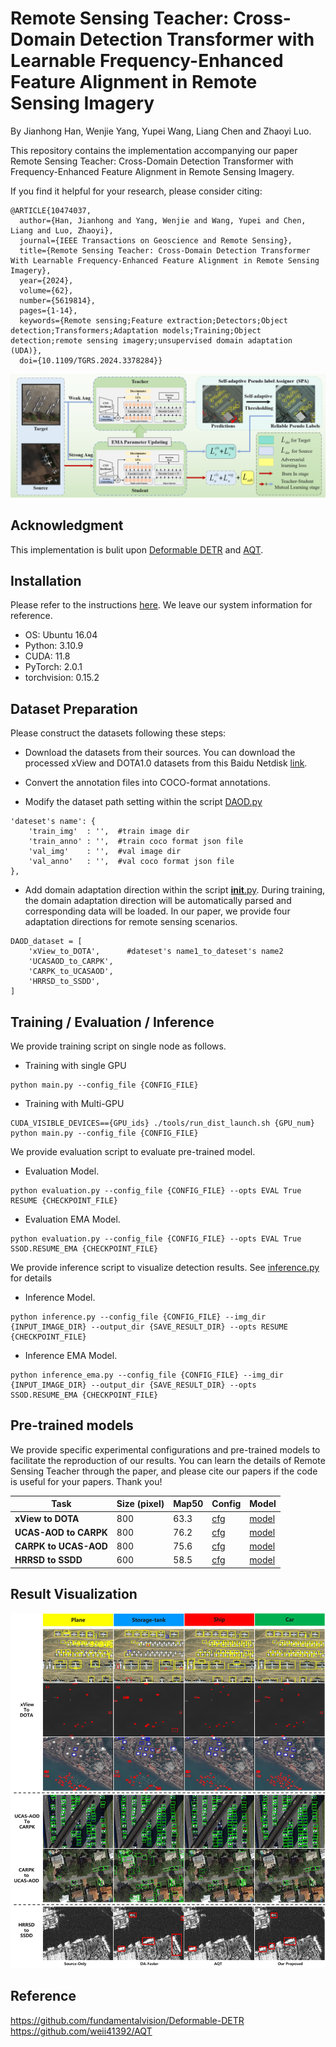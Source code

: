 # Remote Sensing Teacher: Cross-Domain Detection Transformer with Learnable Frequency-Enhanced Feature Alignment in Remote Sensing Imagery

By Jianhong Han, Wenjie Yang, Yupei Wang, Liang Chen and Zhaoyi Luo.

This repository contains the implementation accompanying our paper Remote Sensing Teacher: Cross-Domain Detection Transformer with Frequency-Enhanced Feature Alignment in Remote Sensing Imagery.

If you find it helpful for your research, please consider citing:

```
@ARTICLE{10474037,
  author={Han, Jianhong and Yang, Wenjie and Wang, Yupei and Chen, Liang and Luo, Zhaoyi},
  journal={IEEE Transactions on Geoscience and Remote Sensing}, 
  title={Remote Sensing Teacher: Cross-Domain Detection Transformer With Learnable Frequency-Enhanced Feature Alignment in Remote Sensing Imagery}, 
  year={2024},
  volume={62},
  number={5619814},
  pages={1-14},
  keywords={Remote sensing;Feature extraction;Detectors;Object detection;Transformers;Adaptation models;Training;Object detection;remote sensing imagery;unsupervised domain adaptation (UDA)},
  doi={10.1109/TGRS.2024.3378284}}
```

![](/figs/overview.png)

## Acknowledgment
This implementation is bulit upon [Deformable DETR](https://github.com/fundamentalvision/Deformable-DETR/) and [AQT](https://github.com/weii41392/AQT).

## Installation
Please refer to the instructions [here](https://github.com/fundamentalvision/Deformable-DETR/#installation). We leave our system information for reference.

* OS: Ubuntu 16.04
* Python: 3.10.9
* CUDA: 11.8
* PyTorch: 2.0.1
* torchvision: 0.15.2

## Dataset Preparation
Please construct the datasets following these steps:

- Download the datasets from their sources. 
You can download the processed xView and DOTA1.0 datasets from this Baidu Netdisk [link](https://pan.baidu.com/s/1G37LVIZVjt5UBBBV7LsjWw?pwd=6el9).

- Convert the annotation files into COCO-format annotations.

- Modify the dataset path setting within the script [DAOD.py](./datasets/DAOD.py)

```
'dateset's name': {
    'train_img'  : '',  #train image dir
    'train_anno' : '',  #train coco format json file
    'val_img'    : '',  #val image dir
    'val_anno'   : '',  #val coco format json file
},
```
- Add domain adaptation direction within the script [__init__.py](./datasets/__init__.py). During training, the domain adaptation direction will be automatically parsed and corresponding data will be loaded. In our paper, we provide four adaptation directions for remote sensing scenarios.
```
DAOD_dataset = [
    'xView_to_DOTA',      #dateset's name1_to_dateset's name2
    'UCASAOD_to_CARPK',
    'CARPK_to_UCASAOD',
    'HRRSD_to_SSDD',
]
```

## Training / Evaluation / Inference
We provide training script on single node as follows.
- Training with single GPU
```
python main.py --config_file {CONFIG_FILE}
```
- Training with Multi-GPU
```
CUDA_VISIBLE_DEVICES=={GPU_ids} ./tools/run_dist_launch.sh {GPU_num} python main.py --config_file {CONFIG_FILE}
```

We provide evaluation script to evaluate pre-trained model. 
- Evaluation Model.
```
python evaluation.py --config_file {CONFIG_FILE} --opts EVAL True RESUME {CHECKPOINT_FILE}
```
- Evaluation EMA Model.
```
python evaluation.py --config_file {CONFIG_FILE} --opts EVAL True SSOD.RESUME_EMA {CHECKPOINT_FILE}
```

We provide inference script to visualize detection results. See [inference.py](inference.py) for details
- Inference Model.
```
python inference.py --config_file {CONFIG_FILE} --img_dir {INPUT_IMAGE_DIR} --output_dir {SAVE_RESULT_DIR} --opts RESUME {CHECKPOINT_FILE}
```
- Inference EMA Model.
```
python inference_ema.py --config_file {CONFIG_FILE} --img_dir {INPUT_IMAGE_DIR} --output_dir {SAVE_RESULT_DIR} --opts SSOD.RESUME_EMA {CHECKPOINT_FILE}
```

## Pre-trained models
We provide specific experimental configurations and pre-trained models to facilitate the reproduction of our results. 
You can learn the details of Remote Sensing Teacher through the paper, and please cite our papers if the code is useful for your papers. Thank you!

Task| Size (pixel) | Map50  | Config | Model 
------------| ------------- | ------------- | -------------| -------------
**xView to DOTA** | 800 | 63.3 | [cfg](./configs/r50_uda_xView2DOTA_b16.yaml) | [model](https://pan.baidu.com/s/1-jg-3vTAo06t7yNM3NU8WQ?pwd=w3x4)
**UCAS-AOD to CARPK** | 800 | 76.2 | [cfg](./configs/r50_uda_UCASAOD2CARPK_b16.yaml) | [model](https://pan.baidu.com/s/15pdOhVHleLQUMAXiddx9zQ?pwd=gu2z)
**CARPK to UCAS-AOD** | 800 | 75.6 | [cfg](./configs/r50_uda_CARPK2UCASAOD_b16.yaml) | [model](https://pan.baidu.com/s/11Z9YGkP0E2mTyT8itKzpfQ?pwd=x4si)
**HRRSD to SSDD** | 600 | 58.5 | [cfg](./configs/r50_uda_HRRSD2SSDD_b16.yaml) | [model](https://pan.baidu.com/s/1e_k-nG26mBZiK0Y9hgk9BA?pwd=mx64)

## Result Visualization 

![](/figs/detect_result.png)

## Reference
https://github.com/fundamentalvision/Deformable-DETR  
https://github.com/weii41392/AQT
